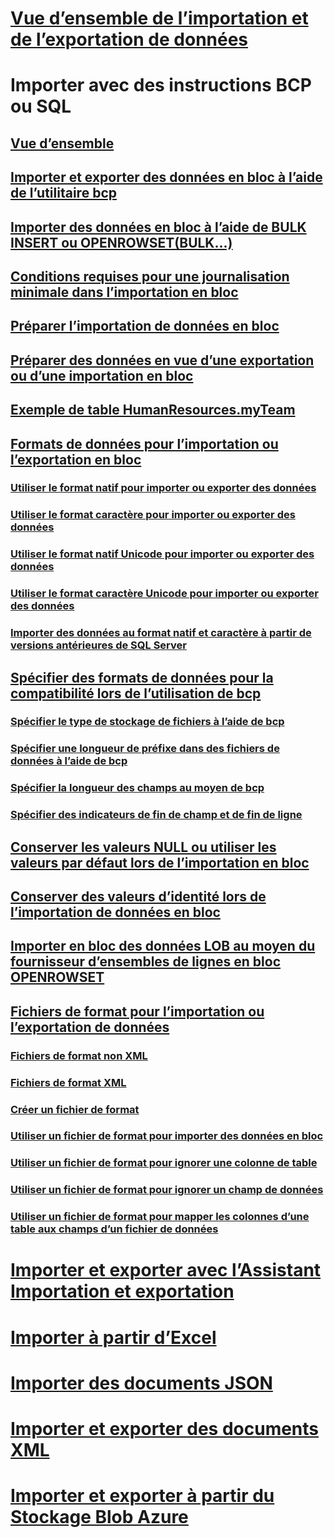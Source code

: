 # [Vue d’ensemble de l’importation et de l’exportation de données](overview-import-export.md)
# Importer avec des instructions BCP ou SQL
## [Vue d’ensemble](bulk-import-and-export-of-data-sql-server.md)  
## [Importer et exporter des données en bloc à l’aide de l’utilitaire bcp](import-and-export-bulk-data-by-using-the-bcp-utility-sql-server.md)  
## [Importer des données en bloc à l’aide de BULK INSERT ou OPENROWSET(BULK...)](import-bulk-data-by-using-bulk-insert-or-openrowset-bulk-sql-server.md)  
## [Conditions requises pour une journalisation minimale dans l’importation en bloc](prerequisites-for-minimal-logging-in-bulk-import.md)  
## [Préparer l’importation de données en bloc](prepare-to-bulk-import-data-sql-server.md)  
## [Préparer des données en vue d’une exportation ou d’une importation en bloc](prepare-data-for-bulk-export-or-import-sql-server.md)  
## [Exemple de table HumanResources.myTeam](humanresources-myteam-sample-table-sql-server.md)  
## [Formats de données pour l’importation ou l’exportation en bloc](data-formats-for-bulk-import-or-bulk-export-sql-server.md)  
### [Utiliser le format natif pour importer ou exporter des données](use-native-format-to-import-or-export-data-sql-server.md)  
### [Utiliser le format caractère pour importer ou exporter des données](use-character-format-to-import-or-export-data-sql-server.md)  
### [Utiliser le format natif Unicode pour importer ou exporter des données](use-unicode-native-format-to-import-or-export-data-sql-server.md)  
### [Utiliser le format caractère Unicode pour importer ou exporter des données](use-unicode-character-format-to-import-or-export-data-sql-server.md)  
### [Importer des données au format natif et caractère à partir de versions antérieures de SQL Server](import-native-and-character-format-data-from-earlier-versions-of-sql-server.md)  
## [Spécifier des formats de données pour la compatibilité lors de l’utilisation de bcp](specify-data-formats-for-compatibility-when-using-bcp-sql-server.md)  
### [Spécifier le type de stockage de fichiers à l’aide de bcp](specify-file-storage-type-by-using-bcp-sql-server.md)  
### [Spécifier une longueur de préfixe dans des fichiers de données à l’aide de bcp](specify-prefix-length-in-data-files-by-using-bcp-sql-server.md)  
### [Spécifier la longueur des champs au moyen de bcp](specify-field-length-by-using-bcp-sql-server.md)  
### [Spécifier des indicateurs de fin de champ et de fin de ligne](specify-field-and-row-terminators-sql-server.md)  
## [Conserver les valeurs NULL ou utiliser les valeurs par défaut lors de l’importation en bloc](keep-nulls-or-use-default-values-during-bulk-import-sql-server.md)  
## [Conserver des valeurs d’identité lors de l’importation de données en bloc](keep-identity-values-when-bulk-importing-data-sql-server.md)  
## [Importer en bloc des données LOB au moyen du fournisseur d’ensembles de lignes en bloc OPENROWSET](bulk-import-large-object-data-with-openrowset-bulk-rowset-provider.md)  
## [Fichiers de format pour l’importation ou l’exportation de données](format-files-for-importing-or-exporting-data-sql-server.md)  
### [Fichiers de format non XML](non-xml-format-files-sql-server.md)  
### [Fichiers de format XML](xml-format-files-sql-server.md)  
### [Créer un fichier de format](create-a-format-file-sql-server.md)  
### [Utiliser un fichier de format pour importer des données en bloc](use-a-format-file-to-bulk-import-data-sql-server.md)  
### [Utiliser un fichier de format pour ignorer une colonne de table](use-a-format-file-to-skip-a-table-column-sql-server.md)  
### [Utiliser un fichier de format pour ignorer un champ de données](use-a-format-file-to-skip-a-data-field-sql-server.md)  
### [Utiliser un fichier de format pour mapper les colonnes d’une table aux champs d’un fichier de données](use-a-format-file-to-map-table-columns-to-data-file-fields-sql-server.md)
# [Importer et exporter avec l’Assistant Importation et exportation](../../integration-services/import-export-data/import-and-export-data-with-the-sql-server-import-and-export-wizard.md)
# [Importer à partir d’Excel](import-data-from-excel-to-sql.md) 
# [Importer des documents JSON](../json/import-json-documents-into-sql-server.md)
# [Importer et exporter des documents XML](examples-of-bulk-import-and-export-of-xml-documents-sql-server.md)  
# [Importer et exporter à partir du Stockage Blob Azure](examples-of-bulk-access-to-data-in-azure-blob-storage.md)  
